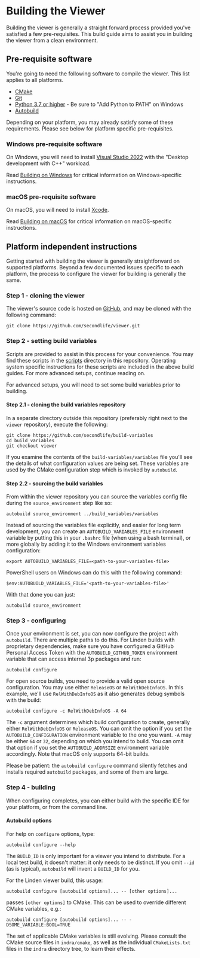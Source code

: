 # Building the Viewer
Building the viewer is generally a straight forward process provided you've satisfied a few pre-requisites.  This build guide aims to assist you in building the viewer from a clean environment. 

## Pre-requisite software
You're going to need the following software to compile the viewer.  This list applies to all platforms.
* [CMake](https://cmake.org/download/)
* [Git](https://git-scm.com/downloads)
* [Python 3.7 or higher](https://www.python.org/downloads/) - Be sure to "Add Python to PATH" on Windows
* [Autobuild](https://wiki.secondlife.com/wiki/Autobuild)

Depending on your platform, you may already satisfy some of these requirements.  Please see below for platform specific pre-requisites.

### Windows pre-requisite software
On Windows, you will need to install [Visual Studio 2022](https://visualstudio.microsoft.com/vs/older-downloads/) with the "Desktop development with C++" workload.

Read [Building on Windows](building-windows.md) for critical information on Windows-specific instructions.

### macOS pre-requisite software
On macOS, you will need to install [Xcode](https://apps.apple.com/us/app/xcode/id497799835?mt=12).

Read [Building on macOS](building-macos.md) for critical information on macOS-specific instructions.

## Platform independent instructions
Getting started with building the viewer is generally straightforward on supported platforms.  Beyond a few documented issues specific to each platform, the process to configure the viewer for building is generally the same.

### Step 1 - cloning the viewer
The viewer's source code is hosted on [GitHub](https://github.com/secondlife/viewer), and may be cloned with the following command:

`git clone https://github.com/secondlife/viewer.git`

### Step 2 - setting build variables
Scripts are provided to assist in this process for your convenience.  You may find these scripts in the [scripts](../scripts/building) directory in this repository.  Operating system specific instructions for these scripts are included in the above build guides.  For more advanced setups, continue reading on.

For advanced setups, you will need to set some build variables prior to building.

#### Step 2.1 - cloning the build variables repository
In a separate directory outside this repository (preferably right next to the `viewer` repository), execute the following:

```
git clone https://github.com/secondlife/build-variables
cd build_variables
git checkout viewer
```
If you examine the contents of the `build-variables/variables` file you'll see the details of what configuration values are being set. These variables are used by the CMake configuration step which is invoked by `autobuild`.

#### Step 2.2 - sourcing the build variables
From within the viewer repository you can source the variables config file during the `source_environment` step like so:

`autobuild source_environment ../build_variables/variables`

Instead of sourcing the variables file explicitly, and easier for long term development, you can create an `AUTOBUILD_VARIABLES_FILE` environment variable by putting this in your `.bashrc` file (when using a bash terminal), or more globally by adding it to the Windows environment variables configuration:

`export AUTOBUILD_VARIABLES_FILE=<path-to-your-variables-file>`

PowerShell users on Windows can do this with the following command:

`$env:AUTOBUILD_VARIABLES_FILE='<path-to-your-variables-file>'`

With that done you can just:

`autobuild source_environment`

### Step 3 - configuring

Once your environment is set, you can now configure the project with `autobuild`.  There are multiple paths to do this.  For Linden builds with proprietary dependencies, make sure you have configured a GitHub Personal Access Token with the `AUTOBUILD_GITHUB_TOKEN` environment variable that can access internal 3p packages and run:

`autobuild configure`

For open source builds, you need to provide a valid open source configuration.  You may use either `ReleaseOS` or `RelWithDebInfoOS`.  In this example, we'll use `RelWithDebInfoOS` as it also generates debug symbols with the build:

`autobuild configure -c RelWithDebInfoOS -A 64`

The `-c` argument determines which build configuration to create, generally either `RelWithDebInfoOS` or `ReleaseOS`. You can omit the option if you set the `AUTOBUILD_CONFIGURATION` environment variable to the one you want. `-A` may be either `64` or `32`, depending on which you intend to build. You can omit that option if you set the `AUTOBUILD_ADDRSIZE` environment variable accordingly.  Note that macOS only supports 64-bit builds.

Please be patient: the `autobuild configure` command silently fetches and installs required `autobuild` packages, and some of them are large.

### Step 4 - building

When configuring completes, you can either build with the specific IDE for your platform, or from the command line.

#### Autobuild options
For help on `configure` options, type:

`autobuild configure --help`

The `BUILD_ID` is only important for a viewer you intend to distribute. For a local test build, it doesn't matter: it only needs to be distinct. If you omit `--id` (as is typical), `autobuild` will invent a `BUILD_ID` for you.

For the Linden viewer build, this usage:

`autobuild configure [autobuild options]... -- [other options]...`

passes `[other options]` to CMake. This can be used to override different CMake variables, e.g.:

`autobuild configure [autobuild options]... -- -DSOME_VARIABLE:BOOL=TRUE`

The set of applicable CMake variables is still evolving. Please consult the CMake source files in `indra/cmake`, as well as the individual `CMakeLists.txt` files in the `indra` directory tree, to learn their effects. 